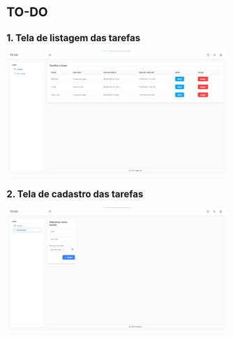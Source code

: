 # TO-DO
## 1. Tela de listagem das tarefas
![](./to_do_app_front/src/assets/layout/images/tela1.png)
## 2. Tela de cadastro das tarefas
![](./to_do_app_front/src/assets/layout/images/tela2.png)
